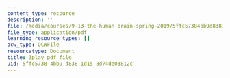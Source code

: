 ```yaml
---
content_type: resource
description: ''
file: /media/courses/9-13-the-human-brain-spring-2019/5ffc57384bb9d8381d158d74de03812c_kAX_PRnliMo.pdf
file_type: application/pdf
learning_resource_types: []
ocw_type: OCWFile
resourcetype: Document
title: 3play pdf file
uid: 5ffc5738-4bb9-d838-1d15-8d74de03812c
---
```

